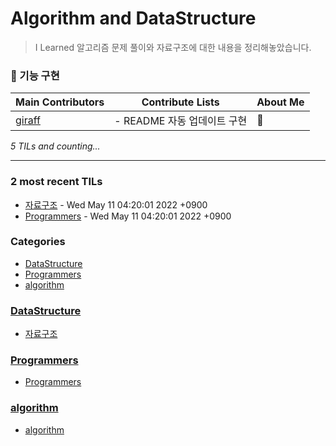 # Algorithm and DataStructure

> I Learned
> 알고리즘 문제 풀이와 자료구조에 대한 내용을 정리해놓았습니다.

### 🧪 기능 구현

| Main Contributors                   | Contribute Lists            | About Me |
| ----------------------------------- | --------------------------- | -------- |
| [giraff](https://github.com/giraff) | - README 자동 업데이트 구현 | 🚧       |

_5 TILs and counting..._

---

### 2 most recent TILs

- [자료구조](DataStructure/DataStructure.md) - Wed May 11 04:20:01 2022 +0900
- [Programmers](Programmers/Programmers.md) - Wed May 11 04:20:01 2022 +0900

### Categories

- [DataStructure](#DataStructure)
- [Programmers](#Programmers)
- [algorithm](#algorithm)

### [DataStructure](#DataStructure)

- [자료구조](DataStructure/DataStructure.md)

### [Programmers](#Programmers)

- [Programmers](Programmers/Programmers.md)

### [algorithm](#algorithm)

- [algorithm](algorithm/algorithm.md)
